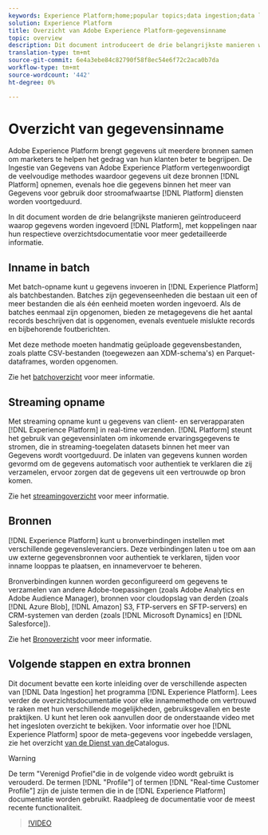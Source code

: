 ```yaml
---
keywords: Experience Platform;home;popular topics;data ingestion;data location;Data Location;Data management;data management;Lineage;lineage;batch;Batch;ingested data
solution: Experience Platform
title: Overzicht van Adobe Experience Platform-gegevensinname
topic: overview
description: Dit document introduceert de drie belangrijkste manieren waarop gegevens in Platform worden opgenomen, met koppelingen naar hun respectieve overzichtsdocumentatie voor meer gedetailleerde informatie.
translation-type: tm+mt
source-git-commit: 6e4a3ebe84c82790f58f8ec54e6f72c2aca0b7da
workflow-type: tm+mt
source-wordcount: '442'
ht-degree: 0%

---
```



# Overzicht van gegevensinname

Adobe Experience Platform brengt gegevens uit meerdere bronnen samen om marketers te helpen het gedrag van hun klanten beter te begrijpen. De Ingestie van Gegevens van Adobe Experience Platform vertegenwoordigt de veelvoudige methodes waardoor gegevens uit deze bronnen [!DNL Platform] opnemen, evenals hoe die gegevens binnen het meer van Gegevens voor gebruik door stroomafwaartse [!DNL Platform] diensten worden voortgeduurd.

In dit document worden de drie belangrijkste manieren geïntroduceerd waarop gegevens worden ingevoerd [!DNL Platform], met koppelingen naar hun respectieve overzichtsdocumentatie voor meer gedetailleerde informatie.

## Inname in batch

Met batch-opname kunt u gegevens invoeren in [!DNL Experience Platform] als batchbestanden. Batches zijn gegevenseenheden die bestaan uit een of meer bestanden die als één eenheid moeten worden ingevoerd. Als de batches eenmaal zijn opgenomen, bieden ze metagegevens die het aantal records beschrijven dat is opgenomen, evenals eventuele mislukte records en bijbehorende foutberichten.

Met deze methode moeten handmatig geüploade gegevensbestanden, zoals platte CSV-bestanden (toegewezen aan XDM-schema&#39;s) en Parquet-dataframes, worden opgenomen.

Zie het [batchoverzicht](./batch-ingestion/overview.md) voor meer informatie.

## Streaming opname

Met streaming opname kunt u gegevens van client- en serverapparaten [!DNL Experience Platform] in real-time verzenden. [!DNL Platform] steunt het gebruik van gegevensinlaten om inkomende ervaringsgegevens te stromen, die in streaming-toegelaten datasets binnen het meer van Gegevens wordt voortgeduurd. De inlaten van gegevens kunnen worden gevormd om de gegevens automatisch voor authentiek te verklaren die zij verzamelen, ervoor zorgen dat de gegevens uit een vertrouwde op bron komen.

Zie het [streamingoverzicht](./streaming-ingestion/overview.md) voor meer informatie.

## Bronnen

[!DNL Experience Platform] kunt u bronverbindingen instellen met verschillende gegevensleveranciers. Deze verbindingen laten u toe om aan uw externe gegevensbronnen voor authentiek te verklaren, tijden voor inname looppas te plaatsen, en innamevervoer te beheren.

Bronverbindingen kunnen worden geconfigureerd om gegevens te verzamelen van andere Adobe-toepassingen (zoals Adobe Analytics en Adobe Audience Manager), bronnen voor cloudopslag van derden (zoals [!DNL Azure Blob], [!DNL Amazon] S3, FTP-servers en SFTP-servers) en CRM-systemen van derden (zoals [!DNL Microsoft Dynamics] en [!DNL Salesforce]).

Zie het [Bronoverzicht](../sources/home.md) voor meer informatie.

## Volgende stappen en extra bronnen

Dit document bevatte een korte inleiding over de verschillende aspecten van [!DNL Data Ingestion] het programma [!DNL Experience Platform]. Lees verder de overzichtsdocumentatie voor elke innamemethode om vertrouwd te raken met hun verschillende mogelijkheden, gebruiksgevallen en beste praktijken. U kunt het leren ook aanvullen door de onderstaande video met het ingesloten overzicht te bekijken. Voor informatie over hoe [!DNL Experience Platform] spoor de meta-gegevens voor ingebedde verslagen, zie het overzicht [van de Dienst van de](../catalog/home.md)Catalogus.

>[!WARNING]
>
>De term &quot;Verenigd Profiel&quot;die in de volgende video wordt gebruikt is verouderd. De termen [!DNL "Profile"] of termen [!DNL "Real-time Customer Profile"] zijn de juiste termen die in de [!DNL Experience Platform] documentatie worden gebruikt. Raadpleeg de documentatie voor de meest recente functionaliteit.

>[!VIDEO](https://video.tv.adobe.com/v/27106?quality=12&learn=on)